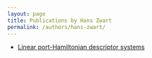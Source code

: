 ```yaml
---
layout: page
title: Publications by Hans Zwart
permalink: /authors/hans-zwart/
---
```


- [Linear port-Hamiltonian descriptor systems](../../linear-port-hamiltonian-descriptor-systems)

